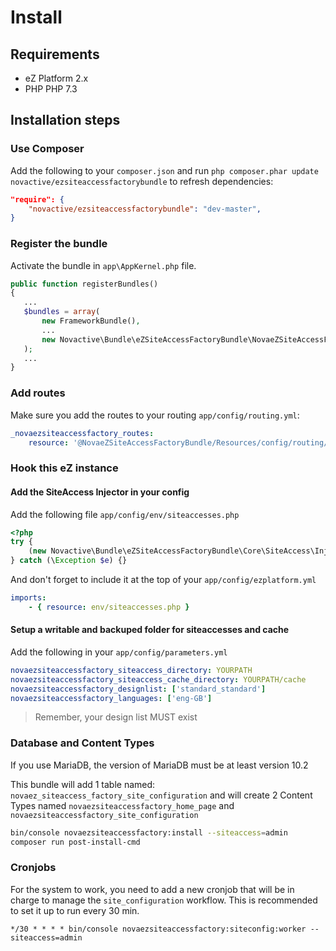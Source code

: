 # Install

## Requirements

* eZ Platform 2.x
* PHP PHP 7.3

## Installation steps

### Use Composer

Add the following to your `composer.json` and run `php composer.phar update novactive/ezsiteaccessfactorybundle` to refresh dependencies:

```json
"require": {
    "novactive/ezsiteaccessfactorybundle": "dev-master",
}
```

### Register the bundle

Activate the bundle in `app\AppKernel.php` file.

```php
public function registerBundles()
{
   ...
   $bundles = array(
       new FrameworkBundle(),
       ...
       new Novactive\Bundle\eZSiteAccessFactoryBundle\NovaeZSiteAccessFactoryBundle(),
   );
   ...
}
```

### Add routes

Make sure you add the routes to your routing `app/config/routing.yml`:

```yaml
_novaezsiteaccessfactory_routes:
    resource: '@NovaeZSiteAccessFactoryBundle/Resources/config/routing/main.yaml'
```

### Hook this eZ instance

#### Add the SiteAccess Injector in your config

Add the following file `app/config/env/siteaccesses.php`

```php
<?php
try {
    (new Novactive\Bundle\eZSiteAccessFactoryBundle\Core\SiteAccess\Injector($container))();
} catch (\Exception $e) {}
```

And don't forget to include it at the top of your `app/config/ezplatform.yml`

```yaml
imports:
    - { resource: env/siteaccesses.php }
```

#### Setup a writable and backuped folder for siteaccesses and cache

Add the following in your ``app/config/parameters.yml``

```yaml
novaezsiteaccessfactory_siteaccess_directory: YOURPATH
novaezsiteaccessfactory_siteaccess_cache_directory: YOURPATH/cache
novaezsiteaccessfactory_designlist: ['standard_standard']
novaezsiteaccessfactory_languages: ['eng-GB']
```

> Remember, your design list MUST exist

### Database and Content Types

If you use MariaDB, the version of MariaDB must be at least version 10.2

This bundle will add 1 table named: `novaez_siteaccess_factory_site_configuration` and will create 2 Content Types named
`novaezsiteaccessfactory_home_page` and `novaezsiteaccessfactory_site_configuration`

```bash
bin/console novaezsiteaccessfactory:install --siteaccess=admin
composer run post-install-cmd
```

### Cronjobs

For the system to work, you need to add a new cronjob that will be in charge to manage the `site_configuration` workflow.
This is recommended to set it up to run every 30 min. 

```cron
*/30 * * * * bin/console novaezsiteaccessfactory:siteconfig:worker --siteaccess=admin
```
